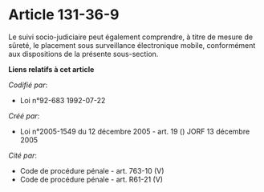 # Article 131-36-9

Le suivi socio-judiciaire peut également comprendre, à titre de mesure de sûreté, le placement sous surveillance électronique
mobile, conformément aux dispositions de la présente sous-section.

**Liens relatifs à cet article**

_Codifié par_:

  - Loi n°92-683 1992-07-22

_Créé par_:

  - Loi n°2005-1549 du 12 décembre 2005 - art. 19 () JORF 13 décembre 2005

_Cité par_:

  - Code de procédure pénale - art. 763-10 (V)
  - Code de procédure pénale - art. R61-21 (V)
